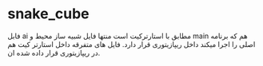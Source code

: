 # snake_cube
فابل ai مطابق با استارترکیت است منتها فایل شبیه ساز محیط و main هم که برنامه اصلی را اجرا میکند داخل ریپازیتوری قرار دارد. فایل های متفرقه داخل استارتر کیت هم در ریپازیتوری قرار داده شده ان.
